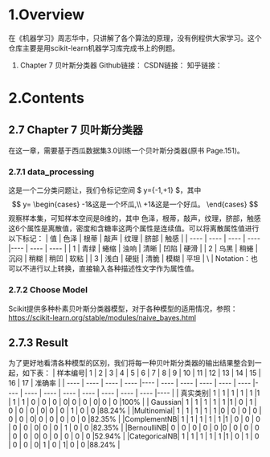 # 1.Overview
在《机器学习》周志华中，只讲解了各个算法的原理，没有例程供大家学习。这个仓库主要是用scikit-learn机器学习库完成书上的例题。
1. Chapter 7 贝叶斯分类器
Github链接：
CSDN链接：
知乎链接：
# 2.Contents
## 2.7 Chapter 7 贝叶斯分类器
在这一章，需要基于西瓜数据集3.0训练一个贝叶斯分类器(原书 Page.151)。
### 2.7.1 data_processing
这是一个二分类问题让，我们令标记空间 $ y=\{-1,+1\} $，其中
$$
y=
\begin{cases}
-1&这是一个坏瓜,\\
+1&这是一个好瓜。
\end{cases}
$$观察样本集，可知样本空间是8维的，其中 色泽，根蒂，敲声，纹理，脐部，触感 这6个属性是离散值，密度和含糖率这两个属性是连续值。可以将离散属性值进行以下标记：
|  值   |  色泽  | 根蒂  | 敲声  | 纹理  | 脐部  | 触感 |
|  ---- |  ----  | ----  | ----  |----  | ---- | ---- |
| 1     | 青绿   | 蜷缩  | 浊响  |  清晰 | 凹陷  | 硬滑 | 
| 2     | 乌黑   | 稍蜷  | 沉闷  |  稍糊 | 稍凹  | 软粘 | 
| 3     | 浅白   | 硬挺  | 清脆  |  模糊 | 平坦  | \ | 
Notation：也可以不进行以上转换，直接输入各种描述性文字作为属性值。
### 2.7.2 Choose Model
Scikit提供多种朴素贝叶斯分类器模型，对于各种模型的适用情况，参照：
https://scikit-learn.org/stable/modules/naive_bayes.html
## 2.7.3 Result
为了更好地看清各种模型的区别，我们将每一种贝叶斯分类器的输出结果整合到一起，如下表：
|    样本编号|  1  | 2  | 3  | 4  | 5  | 6 |  7  | 8  | 9  | 10 | 11  | 12 |  13  | 14  | 15  | 16  | 17  | 准确率 |
|  ----      |  ----  | ----  | ----  |----  | ---- | ---- | ----  | ----  | ----  |----  | ---- | ---- | ----  | ----  | ----  | ----  | ----  |----  |
|    真实类别|   1  | 1  | 1  | 1  | 1  |1 |  1  | 1 | 0  | 0 | 0  | 0|  0  | 0 | 0| 0  | 0 |100% |
|   Gaussian|    1  | 1  | 1  | 1  | 1  |1 |  0 | 1 | 0  | 0 | 0  | 0|  0  | 0 | 1 | 0  | 0 |88.24% |
|Multinomial|   1  | 1  | 1  | 1  | 1  |0 |  0  | 0 | 0  | 0 | 0  | 0|  0  | 0 | 0 | 0  | 0 |82.35% |
|ComplementNB|   1  | 1  | 1  | 1  | 1  |1 |  0  | 0 | 0  | 0 | 0  | 0|  0  | 0 | 1 | 0  | 0 |82.35% |
|BernoulliNB|   0  | 0  | 0  | 0  | 0  |0 |  0  | 0 | 0  | 0 | 0  | 0|  0  | 0 | 0 | 0  | 0 |52.94% |
|CategoricalNB|   1  | 1  | 1  | 1  | 1  |1 |  0  | 1 | 0  | 0 | 0  | 0|  1  | 0 | 1| 0  | 0 |88.24% |


